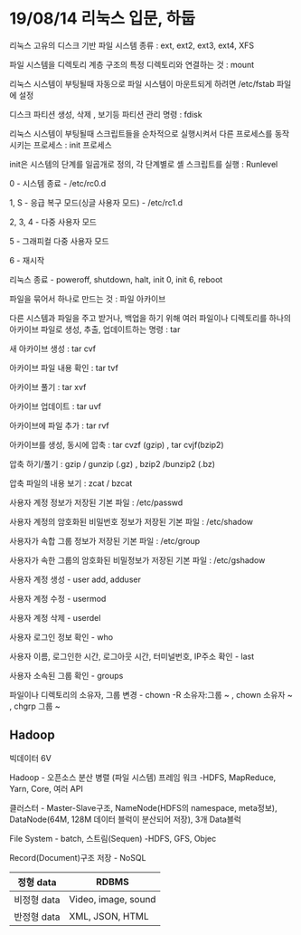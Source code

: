 # 19/08/14 리눅스 입문, 하둡



리눅스 고유의 디스크 기반 파일 시스템 종류 : ext, ext2, ext3, ext4, XFS

파일 시스템을 디렉토리 계층 구조의 특정 디렉토리와 연결하는 것 : mount

리눅스 시스템이 부팅될때 자동으로 파일 시스템이 마운트되게 하려면 /etc/fstab 파일에 설정

디스크 파티션 생성, 삭제 , 보기등 파티션 관리 명령 : fdisk

리눅스 시스템이 부팅될때 스크립트들을 순차적으로 실행시켜서 다른 프로세스를 동작시키는 프로세스 : init 프로세스

init은 시스템의 단계를 일곱개로 정의, 각 단계별로 셸 스크립트를 실행 : Runlevel

0 - 시스템 종료 - /etc/rc0.d

1, S - 응급 복구 모드(싱글 사용자 모드) - /etc/rc1.d

2, 3, 4 - 다중 사용자 모드

5 - 그래피컬 다중 사용자 모드

6 - 재시작



리눅스 종료 -  poweroff, shutdown, halt, init 0, init 6, reboot

파일을 묶어서 하나로 만드는 것 : 파일 아카이브

다른 시스템과 파일을 주고 받거나, 백업을 하기 위해 여러 파일이나 디렉토리를 하나의 아카이브 파일로 생성, 추출, 업데이트하는 명령 : tar

새 아카이브 생성 : tar cvf

아카이브 파일 내용 확인 : tar tvf

아카이브 풀기 : tar xvf

아카이브 업데이트 : tar uvf

아카이브에 파일 추가 : tar rvf

아카이브를 생성, 동시에 압축 : tar cvzf (gzip) , tar cvjf(bzip2)

압축 하기/풀기 : gzip / gunzip (.gz)  , bzip2 /bunzip2 (.bz)

압축 파일의 내용 보기 : zcat / bzcat



사용자 계정 정보가 저장된 기본 파일 : /etc/passwd

사용자 계정의 암호화된 비밀번호 정보가 저장된 기본 파일 : /etc/shadow



사용자가 속합 그룹 정보가 저장된 기본 파일 : /etc/group

사용자가 속한 그룹의 암호화된 비밀정보가 저장된 기본 파일 : /etc/gshadow



사용자 계정 생성 - user add, adduser

사용자 계정 수정 - usermod

사용자 계정 삭제 - userdel



사용자 로그인 정보 확인 - who

사용자 이름, 로그인한 시간, 로그아웃 시간, 터미널번호, IP주소 확인 - last

사용자 소속된 그룹 확인 - groups



파일이나 디렉토리의 소유자, 그룹 변경 - chown -R 소유자:그룹 ~ , chown 소유자 ~ , chgrp 그룹 ~



## Hadoop





빅데이터 6V

Hadoop - 오픈소스 분산 병렬 (파일 시스템) 프레임 워크
			   -HDFS, MapReduce, Yarn, Core, 여러 API

클러스터 - Master-Slave구조,
				 NameNode(HDFS의 namespace, meta정보),
				 DataNode(64M, 128M 데이터 블럭이 분산되어 저장),
				3개 Data블럭

File System - batch, 스트림(Sequen)
					  -HDFS, GFS, Objec

Record(Document)구조 저장 - NoSQL



| 정형 data   | RDBMS               |
| ----------- | ------------------- |
| 비정형 data | Video, image, sound |
| 반정형 data | XML, JSON, HTML     |

